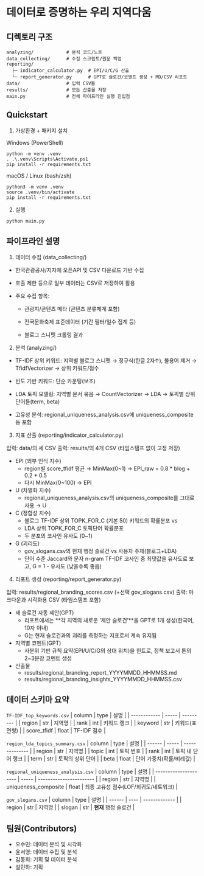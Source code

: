 # 데이터로 증명하는 우리 지역다움
  

## 디렉토리 구조
```
analyzing/            # 분석 코드/노트
data_collecting/      # 수집 스크립트/원문 백업
reporting/
  ├─ indicator_calculator.py  # EPI/U/C/G 산출
  └─ report_generator.py      # GPT로 슬로건/코멘트 생성 + MD/CSV 리포트
data/                 # 입력 CSV들
results/              # 모든 산출물 저장
main.py               # 전체 파이프라인 실행 진입점
```
  
## Quickstart
1) 가상환경 + 패키지 설치

Windows (PowerShell)
```
python -m venv .venv
. .\.venv\Scripts\Activate.ps1
pip install -r requirements.txt
```

macOS / Linux (bash/zsh)
```
python3 -m venv .venv
source .venv/bin/activate
pip install -r requirements.txt
```
  
2) 실행
```
python main.py
```

  
## 파이프라인 설명
1. 데이터 수집 (data_collecting/)

- 한국관광공사/지자체 오픈API 및 CSV 다운로드 기반 수집

- 호출 제한 등으로 일부 데이터는 CSV로 저장하여 활용

- 주요 수집 항목:

  - 관광지/콘텐츠 메타 (콘텐츠 분류체계 포함)

  - 전국문화축제 표준데이터 (기간 필터/일수 집계 등)

  - 블로그 스니펫 크롤링 결과
  

2. 분석 (analyzing/)

- TF-IDF 상위 키워드: 지역별 블로그 스니펫 → 정규식(한글 2자↑), 불용어 제거 → TfidfVectorizer → 상위 키워드/점수

- 빈도 기반 키워드: 단순 카운팅(보조)

- LDA 토픽 모델링: 지역별 문서 묶음 → CountVectorizer → LDA → 토픽별 상위 단어들(term, beta)

- 고유성 분석: regional_uniqueness_analysis.csv에 uniqueness_composite 등 포함
  

3. 지표 산출 (reporting/indicator_calculator.py)

입력: data/의 세 CSV
출력: results/의 4개 CSV (타임스탬프 없이 고정 저장)
  - EPI (외부 인식 지수)
    - region별 score_tfidf 평균 → MinMax(0~1) → EPI_raw = 0.8 * blog + 0.2 * 0.5
    - 다시 MinMax(0~100) → EPI
  - U (차별화 지수)
    - regional_uniqueness_analysis.csv의 uniqueness_composite를 그대로 사용 → U
  - C (정합성 지수)
    - 블로그 TF-IDF 상위 TOPK_FOR_C (기본 50) 키워드의 확률분포 vs
    - LDA 상위 TOPK_FOR_C 토픽단어 확률분포
    - 두 분포의 코사인 유사도 (0~1)
  - G (괴리도)
    - gov_slogans.csv의 현재 행정 슬로건 vs 사용자 주제(블로그+LDA)
    - 단어 수준 Jaccard와 문자 n-gram TF-IDF 코사인 중 최댓값을 유사도로 보고, G = 1 - 유사도 (낮을수록 좋음)
  

4. 리포트 생성 (reporting/report_generator.py)

입력: results/regional_branding_scores.csv (+선택 gov_slogans.csv)
출력: 마크다운과 시각화용 CSV (타임스탬프 포함)
  - 새 슬로건 자동 제안(GPT)
    - 리포트에서는 **각 지역의 새로운 ‘제안 슬로건’**을 GPT로 1개 생성(한국어, 10자 이내)
    - G는 현재 슬로건과의 괴리를 측정하는 지표로서 계속 유지됨
  - 지역별 코멘트(GPT)
    - 사분위 기반 규칙 요약(EPI/U/C/G의 상대 위치)을 힌트로, 정책 보고서 톤의 2~3문장 코멘트 생성
  - 산출물
    - results/regional_branding_report_YYYYMMDD_HHMMSS.md
    - results/regional_branding_insights_YYYYMMDD_HHMMSS.csv

  
## 데이터 스키마 요약

`TF-IDF_top_keywords.csv`
| column       | type  | 설명        |
| ------------ | ----- | --------- |
| region       | str   | 지역명       |
| rank         | int   | 키워드 랭크    |
| keyword      | str   | 키워드(표면형)  |
| score\_tfidf | float | TF-IDF 점수 |

  
`region_lda_topics_summary.csv`
| column | type  | 설명             |
| ------ | ----- | -------------- |
| region | str   | 지역명            |
| topic  | int   | 토픽 번호          |
| rank   | int   | 토픽 내 단어 랭크     |
| term   | str   | 토픽의 상위 단어      |
| beta   | float | 단어 가중치(확률/비례값) |

  
`regional_uniqueness_analysis.csv`
| column                | type  | 설명                      |
| --------------------- | ----- | ----------------------- |
| region                | str   | 지역명                     |
| uniqueness\_composite | float | 최종 고유성 점수(LOF/희귀도/네트워크) |

  
`gov_slogans.csv`
| column | type | 설명            |
| ------ | ---- | ------------- |
| region | str  | 지역명           |
| slogan | str  | **현재** 행정 슬로건 |
  

## 팀원(Contributors)
- 오수민: 데이터 분석 및 시각화
- 윤서영: 데이터 수집 및 분석
- 김동희: 기획 및 데이터 분석
- 설민하: 기획